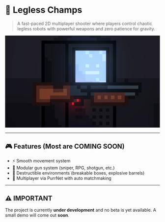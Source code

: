 # 🤖 Legless Champs

> A fast-paced 2D multiplayer shooter where players control chaotic legless robots with powerful weapons and zero patience for gravity.

![Banner-Image](Images/Banner.png)

---

## 🎮 Features (Most are COMING SOON)

- ⚡ Smooth movement system
- 🔫 Modular gun system (sniper, RPG, shotgun, etc.)
- 🧱 Destructible environments (breakable boxes, explosive barrels)
- 🔌 Multiplayer via PurrNet with auto matchmaking

---

## ⚠️ IMPORTANT

The project is currently **under development** and no beta is yet available. A small demo will come out **soon**.
